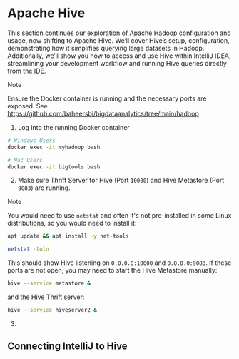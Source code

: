 # Apache Hive
This section continues our exploration of Apache Hadoop configuration and usage, now shifting to Apache Hive. We’ll cover Hive’s setup, configuration, demonstrating how it simplifies querying large datasets in Hadoop. Additionally, we’ll show you how to access and use Hive within IntelliJ IDEA, streamlining your development workflow and running Hive queries directly from the IDE.
> [!NOTE]
> Ensure the Docker container is running and the necessary ports are exposed. See https://github.com/baheersbi/bigdataanalytics/tree/main/hadoop

1. Log into the running Docker container
```bash
# Windows Users
docker exec -it myhadoop bash

# Mac Users
docker exec -it bigtools bash 
```
2. Make sure Thrift Server for Hive (Port ```10000```) and Hive Metastore (Port ```9083```) are running. 
> [!NOTE]
> You would need to use ```netstat``` and often it's not pre-installed in some Linux distributions, so you would need to install it:
> ```bash
> apt update && apt install -y net-tools
> ```
```bash
netstat -tuln
```
This should show Hive listening on ```0.0.0.0:10000``` and ```0.0.0.0:9083```. If these ports are not open, you may need to start the Hive Metastore manually:
```bash
hive --service metastore &
```
and the Hive Thrift server:
```bash
hive --service hiveserver2 &
```
3. 
## Connecting IntelliJ to Hive

